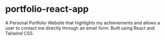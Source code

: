 # portfolio-react-app
A Personal Portfolio Website that highlights my achievements and allows a user to contact me directly through an email form. Built using React and Tailwind CSS.
